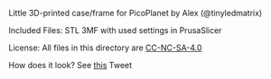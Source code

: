 Little 3D-printed case/frame for PicoPlanet by Alex (@tinyledmatrix)

Included Files:
STL
3MF with used settings in PrusaSlicer

License:
All files in this directory are
[CC-NC-SA-4.0](https://creativecommons.org/licenses/by-nc-sa/4.0/)

How does it look?
See [this](https://twitter.com/tinyledmatrix/status/1300056528297373696) Tweet 
